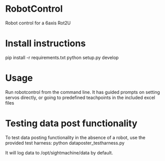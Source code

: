 # RobotControl
Robot control for a 6axis Rot2U

# Install instructions
pip install -r requirements.txt
python setup.py develop

# Usage
Run robotcontrol from the command line.  It has guided prompts on setting servos directly, or going to predefined teachpoints in the included excel files

# Testing data post functionality
To test data posting functionality in the absence of a robot, use the provided test harness:
python dataposter_testharness.py

It will log data to /opt/sightmachine/data by default.
